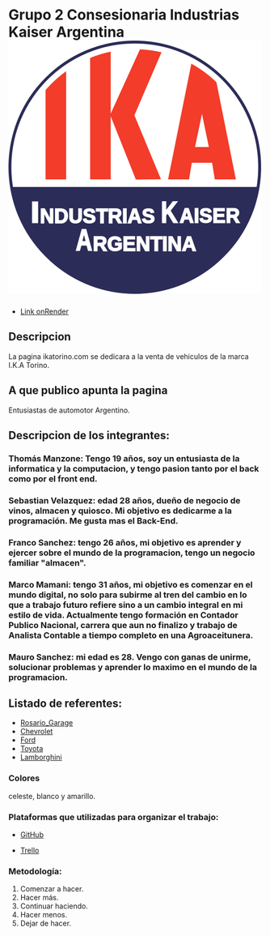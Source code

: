 # Grupo 2 Consesionaria Industrias Kaiser Argentina  ![IKA](public/img/LogoIKA.png)

+ [Link onRender](https://consesionaria-ika-torino.onrender.com/)

## Descripcion 
La pagina ikatorino.com se dedicara a la venta de vehiculos de la marca I.K.A Torino.

## A que publico apunta la pagina 

Entusiastas de automotor Argentino.

## Descripcion de los integrantes: 

### Thomás Manzone: Tengo 19 años, soy un entusiasta de la informatica y la computacion, y tengo pasion tanto por el back como por el front end.

### Sebastian Velazquez: edad 28 años, dueño de negocio de vinos, almacen y quiosco. Mi objetivo es dedicarme a la programación. Me gusta mas el Back-End.

### Franco Sanchez: tengo 26 años, mi objetivo es aprender y ejercer sobre el mundo de la programacion, tengo un negocio familiar "almacen".

### Marco Mamani: tengo 31 años, mi objetivo es comenzar en el mundo digital, no solo para subirme al tren del cambio en lo que a trabajo futuro refiere sino a un cambio integral en mi estilo de vida. Actualmente tengo formación en Contador Publico Nacional, carrera que aun no finalizo y trabajo de Analista Contable a tiempo completo en una Agroaceitunera.

### Mauro Sanchez: mi edad es 28. Vengo con ganas de unirme, solucionar problemas y aprender lo maximo en el mundo de la programacion. 

##  Listado de  referentes:
   + [Rosario_Garage](https://www.rosariogarage.com/)
   + [Chevrolet](https://www.chevrolet.com.ar/)
   + [Ford](https://www.giorgiford.com/home.html)
   + [Toyota](https://www.toyota.com.ar/)
   + [Lamborghini](https://www.lamborghini.com/es-en)

### Colores
 celeste, blanco y amarillo.

### Plataformas que utilizadas para organizar el trabajo:
  + [GitHub](https://github.com/Sebastian-Velazquez/grupo_2_concesionaria)

  + [Trello](https://trello.com/invite/espaciodetrabajo81835235/ATTIe9bc5cfe0e113e41ef305441279bf31e804319F2)

### Metodología:
 
   1. Comenzar a hacer.
   2. Hacer más.
   3. Continuar haciendo.
   4. Hacer menos.
   5. Dejar de hacer.
